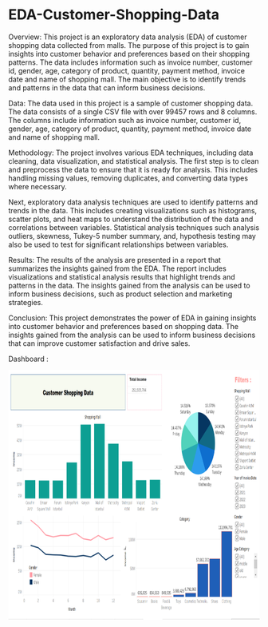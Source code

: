 # EDA-Customer-Shopping-Data

Overview: This project is an exploratory data analysis (EDA) of customer shopping data collected from malls. The purpose of this project is to gain insights into customer behavior and preferences based on their shopping patterns. The data includes information such as invoice number, customer id, gender, age, category of product, quantity,  payment method, invoice date and name of shopping mall. The main objective is to identify trends and patterns in the data that can inform business decisions.

Data: The data used in this project is a sample of customer shopping data. The data consists of a single CSV file with over 99457 rows and 8 columns. The columns include information such as invoice number, customer id, gender, age, category of product, quantity,  payment method, invoice date and name of shopping mall.

Methodology: The project involves various EDA techniques, including data cleaning, data visualization, and statistical analysis. The first step is to clean and preprocess the data to ensure that it is ready for analysis. This includes handling missing values, removing duplicates, and converting data types where necessary.

Next, exploratory data analysis techniques are used to identify patterns and trends in the data. This includes creating visualizations such as histograms, scatter plots, and heat maps to understand the distribution of the data and correlations between variables. Statistical analysis techniques such analysis outliers, skewness, Tukey-5 number summary, and, hypothesis testing may also be used to test for significant relationships between variables.

Results: The results of the analysis are presented in a report that summarizes the insights gained from the EDA. The report includes visualizations and statistical analysis results that highlight trends and patterns in the data. The insights gained from the analysis can be used to inform business decisions, such as product selection and marketing strategies.

Conclusion: This project demonstrates the power of EDA in gaining insights into customer behavior and preferences based on shopping data. The insights gained from the analysis can be used to inform business decisions that can improve customer satisfaction and drive sales.

Dashboard :

<div class="row">
  <div class="column">
    <img src="https://github.com/yurizza/EDA-Customer-Shopping-Data/blob/master/assets/dashboard.png" width=800 height=500></img></div>
</div>
